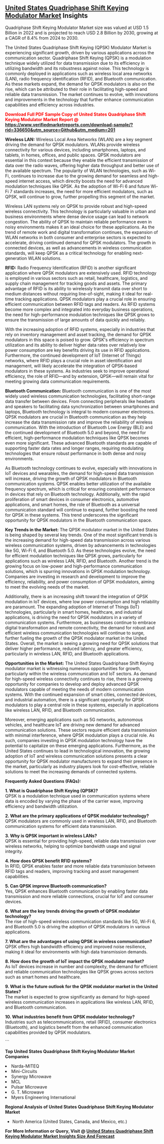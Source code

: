 <h2><a href="https://www.verifiedmarketreports.com/download-sample/?rid=336650&amp;utm_source=Github&amp;utm_medium=201" target="_blank">United States Quadriphase Shift Keying Modulator Market</a> Insights</h2><p>Quadriphase Shift Keying Modulator Market size was valued at USD 1.5 Billion in 2022 and is projected to reach USD 2.8 Billion by 2030, growing at a CAGR of 8.4% from 2024 to 2030.</p><p><p>The United States Quadriphase Shift Keying (QPSK) Modulator Market is experiencing significant growth, driven by various applications across the communication sector. Quadriphase Shift Keying (QPSK) is a modulation technique widely utilized for data transmission due to its efficiency in utilizing bandwidth and its robustness against noise. This technology is commonly deployed in applications such as wireless local area networks (LAN), radio frequency identification (RFID), and Bluetooth communication. As these markets expand, the demand for QPSK modulators is also on the rise, which can be attributed to their role in facilitating high-speed and reliable data transmission. The market continues to evolve, with innovations and improvements in the technology that further enhance communication capabilities and efficiency across industries. <strong><p><span class=""><span style="color: #ff0000;"><strong>Download Full PDF Sample Copy of United States Quadriphase Shift Keying Modulator Market Report</strong> @ </span><a href="https://www.verifiedmarketreports.com/download-sample/?rid=336650&amp;utm_source=Github&amp;utm_medium=201" target="_blank">https://www.verifiedmarketreports.com/download-sample/?rid=336650&amp;utm_source=Github&amp;utm_medium=201</a></span></p></strong></p><p><strong>Wireless LAN:</strong> Wireless Local Area Networks (WLAN) are a key segment driving the demand for QPSK modulators. WLANs provide wireless connectivity for various devices, including smartphones, laptops, and tablets, in homes, offices, and public spaces. QPSK modulators are essential in this context because they enable the efficient transmission of data over the radio waves, offering higher data throughput and better use of the available spectrum. The popularity of WLAN technologies, such as Wi-Fi, continues to increase due to the growing demand for seamless and high-speed internet access, which directly boosts the need for advanced modulation techniques like QPSK. As the adoption of Wi-Fi 6 and future Wi-Fi 7 standards increases, the need for more efficient modulators, such as QPSK, will continue to grow, further propelling this segment of the market.<p>Wireless LAN systems rely on QPSK to provide robust and high-speed wireless connectivity. This technology is particularly valuable in urban and business environments where dense device usage can lead to network congestion. The ability of QPSK to maintain reliable performance even in noisy environments makes it an ideal choice for these applications. As the trend of remote work and digital transformation continues, the expansion of WLAN networks in both consumer and enterprise sectors is expected to accelerate, driving continued demand for QPSK modulators. The growth in connected devices, as well as advancements in wireless communication standards, will keep QPSK as a critical technology for enabling next-generation WLAN solutions.</p><p><strong>RFID:</strong> Radio Frequency Identification (RFID) is another significant application where QPSK modulators are extensively used. RFID technology is employed in various sectors such as retail, healthcare, logistics, and supply chain management for tracking goods and assets. The primary advantage of RFID is its ability to wirelessly transmit data over short to medium distances without requiring line-of-sight, making it ideal for real-time tracking applications. QPSK modulators play a crucial role in ensuring efficient communication between RFID tags and readers. As RFID systems become more complex and integrated into everyday business operations, the need for high-performance modulation techniques like QPSK grows to ensure the transmission of large amounts of data quickly and reliably.<p>With the increasing adoption of RFID systems, especially in industries that rely on inventory management and asset tracking, the demand for QPSK modulators in this space is poised to grow. QPSK's efficiency in spectrum utilization and its ability to deliver higher data rates over relatively low power consumption are key benefits driving its use in RFID applications. Furthermore, the continued development of IoT (Internet of Things) networks, where RFID plays a crucial role in asset identification and management, will likely accelerate the integration of QPSK-based modulators in these systems. As industries seek to improve operational efficiency, the role of RFID—and by extension, QPSK—will remain vital for meeting growing data communication requirements.</p><p><strong>Bluetooth Communication:</strong> Bluetooth communication is one of the most widely used wireless communication technologies, facilitating short-range data transfer between devices. From connecting peripherals like headsets and speakers to facilitating data synchronization between smartphones and laptops, Bluetooth technology is integral to modern consumer electronics. QPSK modulators are crucial in Bluetooth communication as they help increase the data transmission rate and improve the reliability of wireless communication. With the introduction of Bluetooth Low Energy (BLE) and the continued development of Bluetooth 5.0 and beyond, the need for efficient, high-performance modulation techniques like QPSK becomes even more significant. These advanced Bluetooth standards are capable of supporting faster data rates and longer ranges, requiring modulating technologies that ensure robust performance in both dense and noisy environments.<p>As Bluetooth technology continues to evolve, especially with innovations in IoT devices and wearables, the demand for high-speed data transmission will increase, driving the growth of QPSK modulators in Bluetooth communication systems. QPSK enables better utilization of the available frequency spectrum, which is critical for ensuring consistent performance in devices that rely on Bluetooth technology. Additionally, with the rapid proliferation of smart devices in consumer electronics, automotive applications, and smart homes, the role of Bluetooth as a universal communication standard will continue to expand, further boosting the need for QPSK in these systems. This trend underscores the significant opportunity for QPSK modulators in the Bluetooth communication space.</p><p><strong>Key Trends in the Market:</strong> The QPSK modulator market in the United States is being shaped by several key trends. One of the most significant trends is the increasing demand for high-speed data transmission across various wireless communication systems, driven by advancements in technologies like 5G, Wi-Fi 6, and Bluetooth 5.0. As these technologies evolve, the need for efficient modulation techniques like QPSK grows, particularly for applications such as wireless LAN, RFID, and Bluetooth. Another trend is the growing focus on low-power and high-performance communication solutions, which is spurring innovations in QPSK modulation technology. Companies are investing in research and development to improve the efficiency, reliability, and power consumption of QPSK modulators, aiming to meet the evolving needs of the market. <p>Additionally, there is an increasing shift toward the integration of QPSK modulation in IoT devices, where low power consumption and high reliability are paramount. The expanding adoption of Internet of Things (IoT) technologies, particularly in smart homes, healthcare, and industrial applications, is driving the need for QPSK modulators in a variety of communication systems. Furthermore, as businesses continue to embrace digital transformation and remote connectivity, the demand for robust and efficient wireless communication technologies will continue to surge, further fueling the growth of the QPSK modulator market in the United States. Overall, the market is seeing a growing need for QPSK solutions that deliver higher performance, reduced latency, and greater efficiency, particularly in wireless LAN, RFID, and Bluetooth applications.</p><p><strong>Opportunities in the Market:</strong> The United States Quadriphase Shift Keying modulator market is witnessing numerous opportunities for growth, particularly within the wireless communication and IoT sectors. As demand for high-speed wireless connectivity continues to rise, there is a growing opportunity for companies to develop and deploy advanced QPSK modulators capable of meeting the needs of modern communication systems. With the continued expansion of smart cities, connected devices, and industrial automation, there is a significant opportunity for QPSK modulators to play a central role in these systems, especially in applications like wireless LAN, RFID, and Bluetooth communication. <p>Moreover, emerging applications such as 5G networks, autonomous vehicles, and healthcare IoT are driving new demand for advanced communication solutions. These sectors require efficient data transmission with minimal interference, where QPSK modulation plays a crucial role. As such, companies investing in QPSK modulation technology have the potential to capitalize on these emerging applications. Furthermore, as the United States continues to lead in technological innovation, the growing adoption of IoT and wireless communication solutions presents a clear opportunity for QPSK modulator manufacturers to expand their presence in the market, particularly as industry players look for cost-effective, reliable solutions to meet the increasing demands of connected systems.</p><p><strong>Frequently Asked Questions (FAQs):</strong></p><p><strong>1. What is Quadriphase Shift Keying (QPSK)?</strong><br> QPSK is a modulation technique used in communication systems where data is encoded by varying the phase of the carrier wave, improving efficiency and bandwidth utilization.</p><p><strong>2. What are the primary applications of QPSK modulator technology?</strong><br> QPSK modulators are commonly used in wireless LAN, RFID, and Bluetooth communication systems for efficient data transmission.</p><p><strong>3. Why is QPSK important in wireless LANs?</strong><br> QPSK is essential for providing high-speed, reliable data transmission over wireless networks, helping to optimize bandwidth usage and signal integrity.</p><p><strong>4. How does QPSK benefit RFID systems?</strong><br> In RFID, QPSK enables faster and more reliable data transmission between RFID tags and readers, improving tracking and asset management capabilities.</p><p><strong>5. Can QPSK improve Bluetooth communication?</strong><br> Yes, QPSK enhances Bluetooth communication by enabling faster data transmission and more reliable connections, crucial for IoT and consumer devices.</p><p><strong>6. What are the key trends driving the growth of QPSK modulator technology?</strong><br> The rise of high-speed wireless communication standards like 5G, Wi-Fi 6, and Bluetooth 5.0 is driving the adoption of QPSK modulators in various applications.</p><p><strong>7. What are the advantages of using QPSK in wireless communication?</strong><br> QPSK offers high bandwidth efficiency and improved noise resilience, making it ideal for environments with high data transmission demands.</p><p><strong>8. How does the growth of IoT impact the QPSK modulator market?</strong><br> As IoT devices increase in number and complexity, the demand for efficient and reliable communication technologies like QPSK grows across sectors such as smart homes and healthcare.</p><p><strong>9. What is the future outlook for the QPSK modulator market in the United States?</strong><br> The market is expected to grow significantly as demand for high-speed wireless communication increases in applications like wireless LAN, RFID, and Bluetooth communication.</p><p><strong>10. What industries benefit from QPSK modulator technology?</strong><br> Industries such as telecommunications, retail (RFID), consumer electronics (Bluetooth), and logistics benefit from the enhanced communication capabilities provided by QPSK modulators.</p>```</p><p><strong>Top United States Quadriphase Shift Keying Modulator Market Companies</strong></p><div data-test-id=""><p><li>Narda-MITEQ</li><li> Mini-Circuits</li><li> Synergy Microwave</li><li> MCL</li><li> Pulsar Microwave</li><li> G. T. Microwave</li><li> Myers Engineering International</li></p><div><strong>Regional Analysis of&nbsp;United States Quadriphase Shift Keying Modulator Market</strong></div><ul><li dir="ltr"><p dir="ltr">North America&nbsp;(United States, Canada, and Mexico, etc.)</p></li></ul><p><strong>For More Information or Query, Visit @&nbsp;</strong><strong><a href="https://www.verifiedmarketreports.com/product/quadriphase-shift-keying-modulator-market/?utm_source=Github&amp;utm_medium=201" target="_blank">United States Quadriphase Shift Keying Modulator Market Insights Size And Forecast</a></strong></p></div>
